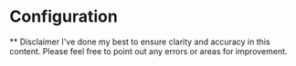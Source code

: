 # Configuration

** Disclaimer 
I've done my best to ensure clarity and accuracy in this content. Please feel free to point out any errors or areas for improvement.

